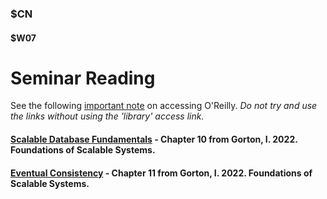 ### $CN
#### $W07

# Seminar Reading

See the following [important note]($OR) on accessing O'Reilly. *Do not try and use the links without using the 'library' access link.*


#### [Scalable Database Fundamentals](https://learning.oreilly.com/library/view/foundations-of-scalable/9781098106058/ch10.html) - Chapter 10 from Gorton, I. 2022. Foundations of Scalable Systems.

#### [Eventual Consistency](https://learning.oreilly.com/library/view/foundations-of-scalable/9781098106058/ch11.html) - Chapter 11 from Gorton, I. 2022. Foundations of Scalable Systems.
